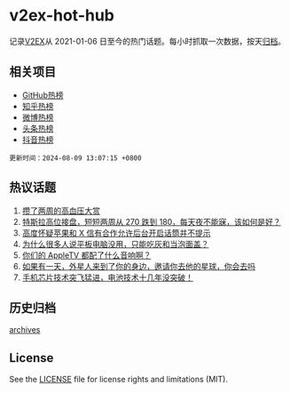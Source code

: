 # v2ex-hot-hub

 记录[V2EX](https://www.v2ex.com/)从 2021-01-06 日至今的热门话题。每小时抓取一次数据，按天[归档](archives)。
 
 ## 相关项目

- [GitHub热榜](https://github.com/it985/github-hot-hub)
- [知乎热榜](https://github.com/it985/zhihu-hot-hub)
- [微博热榜](https://github.com/it985/weibo-hot-hub)
- [头条热榜](https://github.com/it985/toutiao-hot-hub)
- [抖音热榜](https://github.com/it985/douyin-hot-hub)


 `更新时间：2024-08-09 13:07:15 +0800`

## 热议话题

1. [攒了两周的高血压大赏](https://www.v2ex.com/t/1063496)
1. [特斯拉高位接盘，短短两周从 270 跌到 180，每天夜不能寐，该如何是好？](https://www.v2ex.com/t/1063509)
1. [高度怀疑苹果和 X 信有合作允许后台开启话筒并不提示](https://www.v2ex.com/t/1063642)
1. [为什么很多人说平板电脑没用，只能吃灰和当泡面盖？](https://www.v2ex.com/t/1063637)
1. [你们的 AppleTV 都配了什么音响啊？](https://www.v2ex.com/t/1063555)
1. [如果有一天，外星人来到了你的身边，邀请你去他的星球，你会去吗](https://www.v2ex.com/t/1063662)
1. [手机芯片技术突飞猛进，电池技术十几年没突破！](https://www.v2ex.com/t/1063671)

## 历史归档

[archives](archives)

## License

See the [LICENSE](LICENSE) file for license rights and limitations (MIT).
